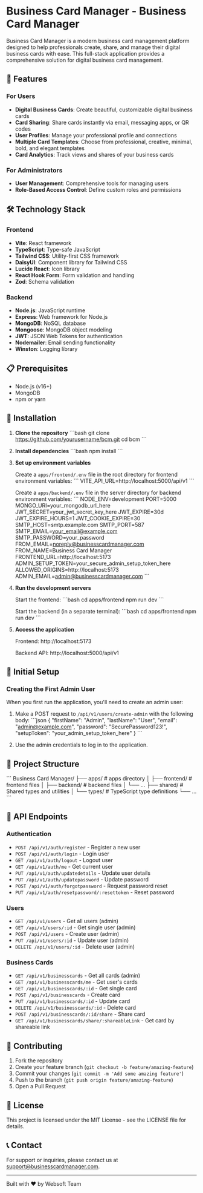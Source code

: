 # Business Card Manager - Business Card Manager

Business Card Manager is a modern business card management platform designed to help professionals create, share, and manage their digital business cards with ease. This full-stack application provides a comprehensive solution for digital business card management.

## 🌟 Features

### For Users

- **Digital Business Cards**: Create beautiful, customizable digital business cards
- **Card Sharing**: Share cards instantly via email, messaging apps, or QR codes
- **User Profiles**: Manage your professional profile and connections
- **Multiple Card Templates**: Choose from professional, creative, minimal, bold, and elegant templates
- **Card Analytics**: Track views and shares of your business cards

### For Administrators

- **User Management**: Comprehensive tools for managing users
- **Role-Based Access Control**: Define custom roles and permissions

## 🛠️ Technology Stack

### Frontend

- **Vite**: React framework
- **TypeScript**: Type-safe JavaScript
- **Tailwind CSS**: Utility-first CSS framework
- **DaisyUI**: Component library for Tailwind CSS
- **Lucide React**: Icon library
- **React Hook Form**: Form validation and handling
- **Zod**: Schema validation

### Backend

- **Node.js**: JavaScript runtime
- **Express**: Web framework for Node.js
- **MongoDB**: NoSQL database
- **Mongoose**: MongoDB object modeling
- **JWT**: JSON Web Tokens for authentication
- **Nodemailer**: Email sending functionality
- **Winston**: Logging library

## 📋 Prerequisites

- Node.js (v16+)
- MongoDB
- npm or yarn

## 🚀 Installation

1. **Clone the repository**
   \`\`\`bash
   git clone https://github.com/yourusername/bcm.git
   cd bcm
   \`\`\`

2. **Install dependencies**
   \`\`\`bash
   npm install
   \`\`\`

3. **Set up environment variables**

   Create a `apps/frontend/.env` file in the root directory for frontend environment variables:
   \`\`\`
   VITE_API_URL=http://localhost:5000/api/v1
   \`\`\`

   Create a `apps/backend/.env` file in the server directory for backend environment variables:
   \`\`\`
   NODE_ENV=development
   PORT=5000
   MONGO_URI=your_mongodb_url_here
   JWT_SECRET=your_jwt_secret_key_here
   JWT_EXPIRE=30d
   JWT_EXPIRE_HOURS=1
   JWT_COOKIE_EXPIRE=30
   SMTP_HOST=smtp.example.com
   SMTP_PORT=587
   SMTP_EMAIL=your_email@example.com
   SMTP_PASSWORD=your_password
   FROM_EMAIL=noreply@businesscardmanager.com
   FROM_NAME=Business Card Manager
   FRONTEND_URL=http://localhost:5173
   ADMIN_SETUP_TOKEN=your_secure_admin_setup_token_here
   ALLOWED_ORIGINS=http://localhost:5173
   ADMIN_EMAIL=admin@businesscardmanager.com
   \`\`\`

4. **Run the development servers**

   Start the frontend:
   \`\`\`bash
   cd apps/frontend
   npm run dev
   \`\`\`

   Start the backend (in a separate terminal):
   \`\`\`bash
   cd apps/frontend
   npm run dev
   \`\`\`

5. **Access the application**

   Frontend: http://localhost:5173

   Backend API: http://localhost:5000/api/v1

## 🔑 Initial Setup

### Creating the First Admin User

When you first run the application, you'll need to create an admin user:

1. Make a POST request to `/api/v1/users/create-admin` with the following body:
   \`\`\`json
   {
   "firstName": "Admin",
   "lastName": "User",
   "email": "admin@example.com",
   "password": "SecurePassword123!",
   "setupToken": "your_admin_setup_token_here"
   }
   \`\`\`

2. Use the admin credentials to log in to the application.

## 📁 Project Structure

\`\`\`
Business Card Manager/
├── apps/ # apps directory
│ ├── frontend/ # frontend files
│ ├── backend/ # backend files
│ └── ...
├── shared/ # Shared types and utilities
│ └── types/ # TypeScript type definitions
└── ...
\`\`\`

## 🔄 API Endpoints

### Authentication

- `POST /api/v1/auth/register` - Register a new user
- `POST /api/v1/auth/login` - Login user
- `GET /api/v1/auth/logout` - Logout user
- `GET /api/v1/auth/me` - Get current user
- `PUT /api/v1/auth/updatedetails` - Update user details
- `PUT /api/v1/auth/updatepassword` - Update password
- `POST /api/v1/auth/forgotpassword` - Request password reset
- `PUT /api/v1/auth/resetpassword/:resettoken` - Reset password

### Users

- `GET /api/v1/users` - Get all users (admin)
- `GET /api/v1/users/:id` - Get single user (admin)
- `POST /api/v1/users` - Create user (admin)
- `PUT /api/v1/users/:id` - Update user (admin)
- `DELETE /api/v1/users/:id` - Delete user (admin)

### Business Cards

- `GET /api/v1/businesscards` - Get all cards (admin)
- `GET /api/v1/businesscards/me` - Get user's cards
- `GET /api/v1/businesscards/:id` - Get single card
- `POST /api/v1/businesscards` - Create card
- `PUT /api/v1/businesscards/:id` - Update card
- `DELETE /api/v1/businesscards/:id` - Delete card
- `POST /api/v1/businesscards/:id/share` - Share card
- `GET /api/v1/businesscards/share/:shareableLink` - Get card by shareable link

## 🤝 Contributing

1. Fork the repository
2. Create your feature branch (`git checkout -b feature/amazing-feature`)
3. Commit your changes (`git commit -m 'Add some amazing feature'`)
4. Push to the branch (`git push origin feature/amazing-feature`)
5. Open a Pull Request

## 📄 License

This project is licensed under the MIT License - see the LICENSE file for details.

## 📞 Contact

For support or inquiries, please contact us at support@businesscardmanager.com.

---

Built with ❤️ by Websoft Team
